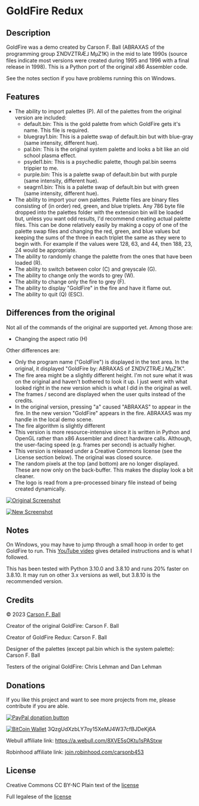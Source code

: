 GoldFire Redux
==============

Description
-----------
GoldFire was a demo created by Carson F. Ball (ABRAXAS of the programming group ΣNDVZTRÆ⅃ MµZ1K) in the mid to late 1990s (source files indicate most versions were created during 1995 and 1996 with a final release in 1998).  This is a Python port of the original x86 Assembler code.

See the notes section if you have problems running this on Windows.

Features
--------
- The ability to import palettes (P).  All of the palettes from the original version are included:
  * default.bin: This is the gold palette from which GoldFire gets it's name.  This file is required.
  * bluegray1.bin: This is a palette swap of default.bin but with blue-gray (same intensity, different hue).
  * pal.bin: This is the original system palette and looks a bit like an old school plasma effect.
  * psydel1.bin: This is a psychedlic palette, though pal.bin seems trippier to me.
  * purple.bin: This is a palette swap of default.bin but with purple (same intensity, different hue).
  * seagrn1.bin: This is a palette swap of default.bin but with green (same intensity, different hue).
- The ability to import your own palettes.  Palette files are binary files consisting of (in order) red, green, and blue triplets. Any 786 byte file dropped into the palettes folder with the extension bin will be loaded but, unless you want odd results, I'd recommend creating actual palette files.  This can be done relatively easily by making a copy of one of the palette swap files and changing the red, green, and blue values but keeping the sums of the three in each triplet the same as they were to begin with.  For example if the values were 128, 63, and 44, then 188, 23, 24 would be appropriate.
- The ability to randomly change the palette from the ones that have been loaded (R).
- The ability to switch between color (C) and greyscale (G).
- The ability to change only the words to grey (W).
- The ability to change only the fire to grey (F).
- The ability to display "GoldFire" in the fire and have it flame out.
- The ability to quit (Q) (ESC).

Differences from the original
-----------------------------
Not all of the commands of the original are supported yet.  Among those are:
- Changing the aspect ratio (H)

Other differences are:
- Only the program name ("GoldFire") is displayed in the text area.  In the original, it displayed "GoldFire by: ABRAXAS of ΣNDVZTRÆ⅃ MµZ1K".
- The fire area might be a slightly different height.  I'm not sure what it was on the original and haven't bothered to look it up.  I just went with what looked right in the new version which is what I did in the original as well.
- The frames / second are displayed when the user quits instead of the credits.
- In the original version, pressing "a" caused "ABRAXAS" to appear in the fire.  In the new version "GoldFire" appears in the fire.  ABRAXAS was my handle in the local demo scene.
- The fire algorithm is slightly different
- This version is more resource-intensive since it is written in Python and OpenGL rather than x86 Assembler and direct hardware calls.  Although, the user-facing speed (e.g. frames per second) is actually higher.
- This version is released under a Creative Commons license (see the License section below).  The original was closed source.
- The random pixels at the top (and bottom) are no longer displayed.  These are now only on the back-buffer.  This makes the display look a bit cleaner.
- The logo is read from a pre-processed binary file instead of being created dynamically.

[![Original Screenshot](https://carson.ballweb.org/images/goldfire.png)](https://carson.ballweb.org/images/goldfire.png)

[![New Screenshot](https://carson.ballweb.org/images/goldfire_new.png)](https://carson.ballweb.org/images/goldfire_new.png)

Notes
-----
On Windows, you may have to jump through a small hoop in order to get GoldFire to run.  This [YouTube video](https://www.youtube.com/watch?v=a4NVQC_2S2U) gives detailed instructions and is what I followed.

This has been tested with Python 3.10.0 and 3.8.10 and runs 20% faster on 3.8.10.  It may run on other 3.x versions as well, but 3.8.10 is the recommended version.

Credits
-------
© 2023 [Carson F. Ball](<mailto://carson@ballweb.org>)

Creator of the original GoldFire: Carson F. Ball

Creator of GoldFire Redux: Carson F. Ball

Designer of the palettes (except pal.bin which is the system palette): Carson F. Ball

Testers of the original GoldFire: Chris Lehman and Dan Lehman

Donations
---------
If you like this project and want to see more projects from me, please contribute if you are able.

[![PayPal donation button](https://img.shields.io/badge/PayPal-00457C?style=for-the-badge&logo=paypal&logoColor=white)](https://www.paypal.com/cgi-bin/webscr?cmd=_s-xclick&hosted_button_id=CT5XNBHGD5TEN)

[![BitCoin Wallet](https://img.shields.io/badge/Bitcoin-000000?style=for-the-badge&logo=bitcoin&logoColor=white)](https://img.shields.io/badge/Bitcoin-000000?style=for-the-badge&logo=bitcoin&logoColor=white) 3QzgUdXzbLY7oy15XeMJ4W37cfBJDeKj6A

Webull affiliate link: https://a.webull.com/8XVE5sOKtu1sPAStxw

Robinhood affiliate link: [join.robinhood.com/carsonb453](join.robinhood.com/carsonb453)

License
-------
Creative Commons CC BY-NC
Plain text of the [license](https://creativecommons.org/licenses/by-nc/4.0/)

Full legalese of the [license](https://creativecommons.org/licenses/by-nc/4.0/legalcode)
